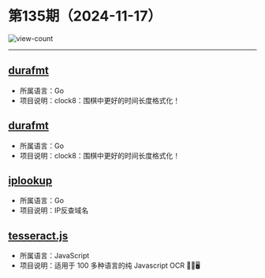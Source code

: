 # 第135期（2024-11-17）

![view-count](https://count.getloli.com/@xiaoxuan6-weekly-20241117)

---
## [durafmt](https://github.com/hako/durafmt)
- 所属语言：Go
- 项目说明：clock8：围棋中更好的时间长度格式化！

## [durafmt](https://github.com/hako/durafmt)
- 所属语言：Go
- 项目说明：clock8：围棋中更好的时间长度格式化！

## [iplookup](https://github.com/Lengso/iplookup)
- 所属语言：Go
- 项目说明：IP反查域名

## [tesseract.js](https://github.com/naptha/tesseract.js)
- 所属语言：JavaScript
- 项目说明：适用于 100 多种语言的纯 Javascript OCR 📖🎉🖥
